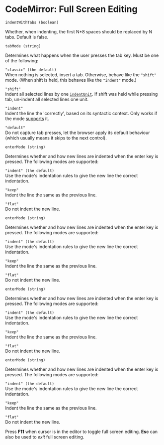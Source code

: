 CodeMirror: Full Screen Editing
===============================

`indentWithTabs (boolean)`

Whether, when indenting, the first N\*8 spaces should be replaced by N tabs. Default is false.

`tabMode (string)`

Determines what happens when the user presses the tab key. Must be one of the following:

`"classic" (the default)`  
When nothing is selected, insert a tab. Otherwise, behave like the `"shift"` mode. (When shift is held, this behaves like the `"indent"` mode.)

`"shift"`  
Indent all selected lines by one [`indentUnit`](#option_indentUnit). If shift was held while pressing tab, un-indent all selected lines one unit.

`"indent"`  
Indent the line the 'correctly', based on its syntactic context. Only works if the mode [supports](#indent) it.

`"default"`  
Do not capture tab presses, let the browser apply its default behaviour (which usually means it skips to the next control).

`enterMode (string)`

Determines whether and how new lines are indented when the enter key is pressed. The following modes are supported:

`"indent" (the default)`  
Use the mode's indentation rules to give the new line the correct indentation.

`"keep"`  
Indent the line the same as the previous line.

`"flat"`  
Do not indent the new line.

`enterMode (string)`

Determines whether and how new lines are indented when the enter key is pressed. The following modes are supported:

`"indent" (the default)`  
Use the mode's indentation rules to give the new line the correct indentation.

`"keep"`  
Indent the line the same as the previous line.

`"flat"`  
Do not indent the new line.

`enterMode (string)`

Determines whether and how new lines are indented when the enter key is pressed. The following modes are supported:

`"indent" (the default)`  
Use the mode's indentation rules to give the new line the correct indentation.

`"keep"`  
Indent the line the same as the previous line.

`"flat"`  
Do not indent the new line.

`enterMode (string)`

Determines whether and how new lines are indented when the enter key is pressed. The following modes are supported:

`"indent" (the default)`  
Use the mode's indentation rules to give the new line the correct indentation.

`"keep"`  
Indent the line the same as the previous line.

`"flat"`  
Do not indent the new line.

Press **F11** when cursor is in the editor to toggle full screen editing. **Esc** can also be used to *exit* full screen editing.
